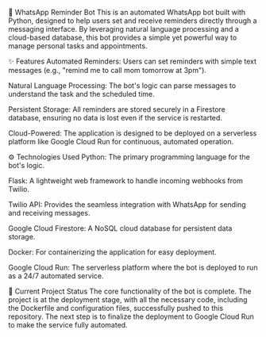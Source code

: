 🤖 WhatsApp Reminder Bot
This is an automated WhatsApp bot built with Python, designed to help users set and receive reminders directly through a messaging interface. By leveraging natural language processing and a cloud-based database, this bot provides a simple yet powerful way to manage personal tasks and appointments.

✨ Features
Automated Reminders: Users can set reminders with simple text messages (e.g., "remind me to call mom tomorrow at 3pm").

Natural Language Processing: The bot's logic can parse messages to understand the task and the scheduled time.

Persistent Storage: All reminders are stored securely in a Firestore database, ensuring no data is lost even if the service is restarted.

Cloud-Powered: The application is designed to be deployed on a serverless platform like Google Cloud Run for continuous, automated operation.

⚙️ Technologies Used
Python: The primary programming language for the bot's logic.

Flask: A lightweight web framework to handle incoming webhooks from Twilio.

Twilio API: Provides the seamless integration with WhatsApp for sending and receiving messages.

Google Cloud Firestore: A NoSQL cloud database for persistent data storage.

Docker: For containerizing the application for easy deployment.

Google Cloud Run: The serverless platform where the bot is deployed to run as a 24/7 automated service.

🚀 Current Project Status
The core functionality of the bot is complete. The project is at the deployment stage, with all the necessary code, including the Dockerfile and configuration files, successfully pushed to this repository. The next step is to finalize the deployment to Google Cloud Run to make the service fully automated.

